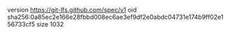 version https://git-lfs.github.com/spec/v1
oid sha256:0a85ec2e166e28fbbd008ec6ae3ef9df2e0abdc04731e174b9ff02e156733cf5
size 1032
